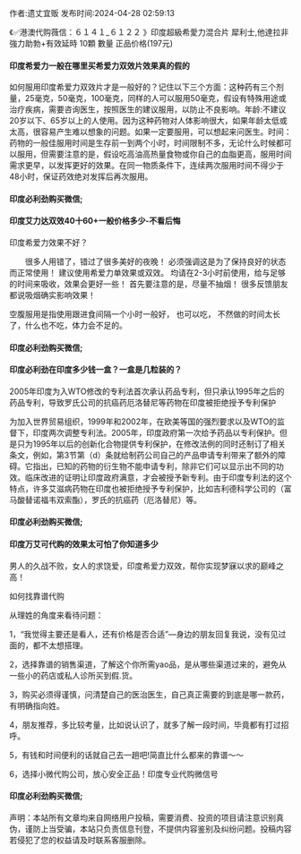 <p>作者:遗丈宜贩 发布时间:2024-04-28 02:59:13</p>
<p>《✅港澳代购薇信：６１４１_６１２２ 》印度超級希愛力混合片 犀利士,他達拉非 強力助勃+有效延時 10顆 數量 正品价格(197元) </p>
									<h4>印度希爱力一般在哪里买希爱力双效片效果真的假的</h4><p>如何服用印度希爱力双效片才是一般好的？记住以下三个方面：这种药有三个剂量，25毫克，50毫克，100毫克，同样的人可以服用50毫克，假设有特殊用途或治疗疾病，需要咨询医生，按照医生的建议服用，以防止不良影响。年龄:不建议20岁以下、65岁以上的人使用。因为这种药物对人体影响很大，如果年龄太低或太高，很容易产生难以想象的问题。如果一定要服用，可以想起来问医生。时间：药物的一般佳服用时间是生存前一到两个小时，时间限制不多，无论什么时候都可以服用，但需要注意的是，假设吃高油高热量食物或你自己的血脂更高，服用时间需求更早，以发挥更好的效果。在同一物质条件下，连续两次服用时间不得少于48小时，保证药效绝对发挥后再次服用。</p><p></p><h4>	印度必利劲购买微信;</h4><p></p><h4>印度艾力达双效40十60+一般价格多少-不看后悔</h4><p>印度希爱力效果不好？</p><p>　　很多人用错了，错过了很多美好的夜晚！ 必须强调这是为了保持良好的状态而正常使用！ 建议使用希爱力单效果或双效。 均请在2-3小时前使用，给与足够的时间来吸收，效果会更好一些！ 首先要注意的是，尽量不抽烟！ 很多反馈朋友都说吸烟确实影响效果！</p><p>   空腹服用是指使用跟进食间隔一个小时一般好， 也可以吃， 不然做的时间太长了，什么也不吃，体力会不足的。</p><p></p><h4>	印度必利劲购买微信;</h4><p></p><h4>印度必利劲在印度多少钱一盒？一盒是几粒装的？</h4><p>2005年印度为入WTO修改的专利法首次承认药品专利，但只承认1995年之后的药品专利，导致罗氏公司的抗癌药厄洛替尼等药物在印度被拒绝授予专利保护</p><p>为加入世界贸易组织，1999年和2002年，在欧美等国的强烈要求以及WTO的监督下，印度两次调整专利法。2005年，印度政府第一次给予药品以专利保护。但是只为1995年以后的创新化合物提供专利保护，在修改法例的同时还制订了相关条文，例如，第3节第（d）条就给制药公司自己的产品申请专利带来了额外的障碍。它指出，已知的药物的衍生物不能申请专利，除非它们可以显示出不同的功效。临床改进的证明让印度政府满意，才会被授予新专利。由于印度专利法的这个特点，许多艾滋病药物在印度也被拒绝授予专利保护，比如吉利德科学公司的（富马酸替诺福韦双索酯），罗氏的抗癌药（厄洛替尼）等。</p><p></p><h4>	印度必利劲购买微信;</h4><p></p><h4>印度万艾可代购的效果太可怕了你知道多少</h4><p>男人的久战不败，女人的求饶爱，印度希爱力双效，帮你实现梦寐以求的巅峰之高！</p><p></p><p></p><p>如何找靠谱代购</p><p>从理姓的角度来看待问题：</p><p>1，“我觉得主要还是看人，还有价格是否合适”—身边的朋友回复我说，没有见过面的，都不太想搭理。</p><p>2，选择靠谱的销售渠道，了解这个你所需yao品，是从哪些渠道过来的，避免从一些小的药店或私人诊所买到假.货。</p><p>3，购买必须得谨慎，问清楚自己的医治医生，自己真正需要的到底是哪一款药，有明确指向姓。</p><p>4，朋友推荐，多比较考量，比如说认识了，就多了解一段时间，毕竟都有打过招呼。</p><p>5，有钱和时间便利的话就自己去一趟吧!简直比什么都来的靠谱～～</p><p>6，选择小微代购公司，放心安全正品！印度专业代购微信号</p><p></p><h4>	印度必利劲购买微信;</h4>				声明：本站所有文章均来自网络用户投稿，需要消费、投资的项目请注意识别真伪，谨防上当受骗，本站只负责信息刊登，不提供内容鉴别及纠纷问题。投稿内容若侵犯了您的权益请及时联系客服删除。				
